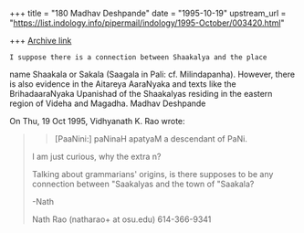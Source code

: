 +++
title = "180 Madhav Deshpande"
date = "1995-10-19"
upstream_url = "https://list.indology.info/pipermail/indology/1995-October/003420.html"

+++
[Archive link](https://list.indology.info/pipermail/indology/1995-October/003420.html)

	I suppose there is a connection between Shaakalya and the place 
name Shaakala or Sakala (Saagala in Pali: cf. Milindapanha).  However, 
there is also evidence in the Aitareya AaraNyaka and texts like the 
BrihadaaraNyaka Upanishad of the Shaakalyas residing in the eastern 
region of Videha and Magadha.
	Madhav Deshpande

On Thu, 19 Oct 1995, Vidhyanath K. Rao wrote:

> 
> 
> >[PaaNini:]  paNinaH apatyaM a descendant of PaNi.
> 
> I am just curious, why the extra n?
> 
> Talking about grammarians' origins, is there supposes to be any
> connection between "Saakalyas and the town of "Saakala?
> 
> -Nath
> 
> Nath Rao (natharao+ at osu.edu)		614-366-9341
>  
> 






